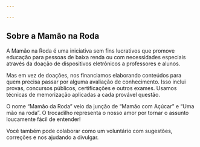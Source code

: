 ```yaml
---

---
```

## Sobre a Mamão na Roda

A Mamão na Roda é uma iniciativa sem fins lucrativos que promove educação para pessoas de baixa renda ou com necessidades especiais através da doação de dispositivos eletrônicos a professores e alunos.

Mas em vez de doações, nos financiamos elaborando conteúdos para quem precisa passar por alguma avaliação de conhecimento. Isso inclui provas, concursos públicos, certificações e outros exames. Usamos técnicas de memorização aplicadas a cada provável questão.

O nome “Mamão da Roda” veio da junção de “Mamão com Açúcar” e “Uma mão na roda”. O trocadilho representa o nosso amor por tornar o assunto loucamente fácil de entender!

Você também pode colaborar como um voluntário com sugestões, correções e nos ajudando a divulgar.